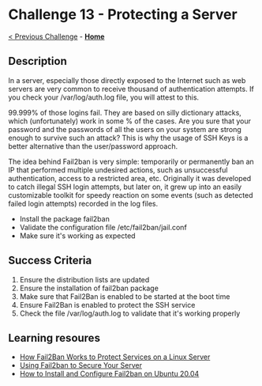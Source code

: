 # Challenge 13 - Protecting a Server

[< Previous Challenge](./Challenge-12.md) - **[Home](../README.md)**

## Description

In a server, especially those directly exposed to the Internet such as web servers are very common to receive thousand of authentication attempts. If you check your /var/log/auth.log file, you will attest to this. 

99.999% of those logins fail. They are based on silly dictionary attacks, which (unfortunately) work in some % of the cases. Are you sure that your password and the passwords of all the users on your system are strong enough to survive such an attack? This is why the usage of SSH Keys is a better alternative than the user/password approach. 

The idea behind Fail2ban is very simple: temporarily or permanently ban an IP that performed multiple undesired actions, such as unsuccessful authentication, access to a restricted area, etc. Originally it was developed to catch illegal SSH login attempts, but later on, it grew up into an easily customizable toolkit for speedy reaction on some events (such as detected failed login attempts) recorded in the log files.

- Install the package fail2ban
- Validate the configuration file /etc/fail2ban/jail.conf
- Make sure it's working as expected


## Success Criteria

1. Ensure the distribution lists are updated
2. Ensure the installation of fail2ban package
3. Make sure that Fail2Ban is enabled to be started at the boot time 
4. Ensure Fail2Ban is enabled to protect the SSH service
5. Check the file /var/log/auth.log to validate that it's working properly

## Learning resoures

- [How Fail2Ban Works to Protect Services on a Linux Server]([https://linuxjourney.com/lesson/software-distribution](https://www.digitalocean.com/community/tutorials/how-fail2ban-works-to-protect-services-on-a-linux-server))
- [Using Fail2ban to Secure Your Server]([https://www.tecmint.com/linux-package-management/](https://www.linode.com/docs/guides/using-fail2ban-to-secure-your-server-a-tutorial/))
- [How to Install and Configure Fail2ban on Ubuntu 20.04]([https://www.linode.com/docs/guides/linux-package-management-overview/](https://linuxize.com/post/install-configure-fail2ban-on-ubuntu-20-04/))
